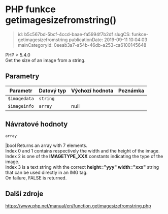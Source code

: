 PHP funkce getimagesizefromstring()
================================

> id: b5c567bd-5bcf-4ccd-baae-fa5994f7b2df
> slugCS: funkce-getimagesizefromstring
> publicationDate: 2019-09-11 10:04:03
> mainCategoryId: 0eeab3a7-a54b-46db-a253-ca6100145648

PHP > 5.4.0<br/>
Get the size of an image from a string.


Parametry
--------------

| Parametr | Datový typ | Výchozí hodnota | Poznámka |
|-----|-----|-----|-----|
| `$imagedata` | `string` |  |  |
| `$imageinfo` | `array` | null |  |


Návratové hodnoty
----------------

`array`

|bool Returns an array with 7 elements.<br>
Index 0 and 1 contains respectively the width and the height of the image.<br>
Index 2 is one of the <b>IMAGETYPE_XXX</b> constants indicating the type of the image.<br>
Index 3 is a text string with the correct <b>height="yyy" width="xxx"</b> string<br>
that can be used directly in an IMG tag.<br>
On failure, FALSE is returned.

Další zdroje
------------

https://www.php.net/manual/en/function.getimagesizefromstring.php
